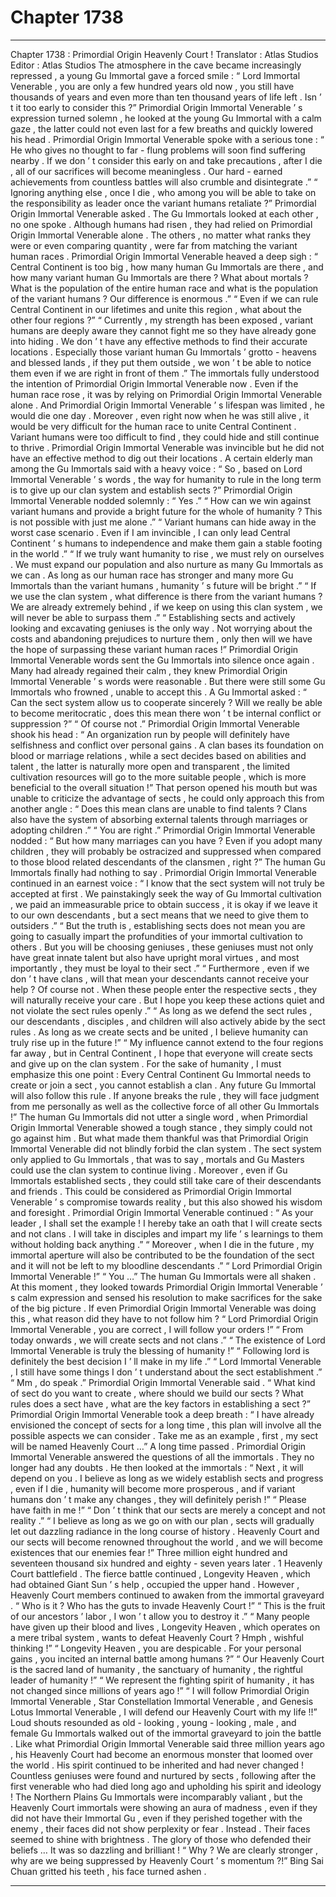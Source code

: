 
# Chapter 1738


---

Chapter 1738 : Primordial Origin Heavenly Court !
Translator :
Atlas Studios
Editor :
Atlas Studios
The atmosphere in the cave became increasingly repressed , a young Gu Immortal gave a forced smile : “ Lord Immortal Venerable , you are only a few hundred years old now , you still have thousands of years and even more than ten thousand years of life left . Isn ’ t it too early to consider this ?”
Primordial Origin Immortal Venerable ’ s expression turned solemn , he looked at the young Gu Immortal with a calm gaze , the latter could not even last for a few breaths and quickly lowered his head .
Primordial Origin Immortal Venerable spoke with a serious tone : “ He who gives no thought to far - flung problems will soon find suffering nearby . If we don ’ t consider this early on and take precautions , after I die , all of our sacrifices will become meaningless . Our hard - earned achievements from countless battles will also crumble and disintegrate .”
“ Ignoring anything else , once I die , who among you will be able to take on the responsibility as leader once the variant humans retaliate ?” Primordial Origin Immortal Venerable asked .
The Gu Immortals looked at each other , no one spoke .
Although humans had risen , they had relied on Primordial Origin Immortal Venerable alone . The others , no matter what ranks they were or even comparing quantity , were far from matching the variant human races .
Primordial Origin Immortal Venerable heaved a deep sigh : “ Central Continent is too big , how many human Gu Immortals are there , and how many variant human Gu Immortals are there ? What about mortals ? What is the population of the entire human race and what is the population of the variant humans ? Our difference is enormous .”
“ Even if we can rule Central Continent in our lifetimes and unite this region , what about the other four regions ?”
“ Currently , my strength has been exposed , variant humans are deeply aware they cannot fight me so they have already gone into hiding . We don ’ t have any effective methods to find their accurate locations . Especially those variant human Gu Immortals ’ grotto - heavens and blessed lands , if they put them outside , we won ’ t be able to notice them even if we are right in front of them .”
The immortals fully understood the intention of Primordial Origin Immortal Venerable now .
Even if the human race rose , it was by relying on Primordial Origin Immortal Venerable alone . And Primordial Origin Immortal Venerable ’ s lifespan was limited , he would die one day .
Moreover , even right now when he was still alive , it would be very difficult for the human race to unite Central Continent . Variant humans were too difficult to find , they could hide and still continue to thrive .
Primordial Origin Immortal Venerable was invincible but he did not have an effective method to dig out their locations .
A certain elderly man among the Gu Immortals said with a heavy voice : “ So , based on Lord Immortal Venerable ’ s words , the way for humanity to rule in the long term is to give up our clan system and establish sects ?”
Primordial Origin Immortal Venerable nodded solemnly : “ Yes .”
“ How can we win against variant humans and provide a bright future for the whole of humanity ? This is not possible with just me alone .”
“ Variant humans can hide away in the worst case scenario . Even if I am invincible , I can only lead Central Continent ’ s humans to independence and make them gain a stable footing in the world .”
“ If we truly want humanity to rise , we must rely on ourselves . We must expand our population and also nurture as many Gu Immortals as we can . As long as our human race has stronger and many more Gu Immortals than the variant humans , humanity ’ s future will be bright .”
“ If we use the clan system , what difference is there from the variant humans ? We are already extremely behind , if we keep on using this clan system , we will never be able to surpass them .”
“ Establishing sects and actively looking and excavating geniuses is the only way . Not worrying about the costs and abandoning prejudices to nurture them , only then will we have the hope of surpassing these variant human races !”
Primordial Origin Immortal Venerable words sent the Gu Immortals into silence once again .
Many had already regained their calm , they knew Primordial Origin Immortal Venerable ’ s words were reasonable . But there were still some Gu Immortals who frowned , unable to accept this .
A Gu Immortal asked : “ Can the sect system allow us to cooperate sincerely ? Will we really be able to become meritocratic , does this mean there won ’ t be internal conflict or suppression ?”
“ Of course not .” Primordial Origin Immortal Venerable shook his head : “ An organization run by people will definitely have selfishness and conflict over personal gains . A clan bases its foundation on blood or marriage relations , while a sect decides based on abilities and talent , the latter is naturally more open and transparent , the limited cultivation resources will go to the more suitable people , which is more beneficial to the overall situation !”
That person opened his mouth but was unable to criticize the advantage of sects , he could only approach this from another angle : “ Does this mean clans are unable to find talents ? Clans also have the system of absorbing external talents through marriages or adopting children .”
“ You are right .” Primordial Origin Immortal Venerable nodded : “ But how many marriages can you have ? Even if you adopt many children , they will probably be ostracized and suppressed when compared to those blood related descendants of the clansmen , right ?”
The human Gu Immortals finally had nothing to say .
Primordial Origin Immortal Venerable continued in an earnest voice : “ I know that the sect system will not truly be accepted at first . We painstakingly seek the way of Gu Immortal cultivation , we paid an immeasurable price to obtain success , it is okay if we leave it to our own descendants , but a sect means that we need to give them to outsiders .”
“ But the truth is , establishing sects does not mean you are going to casually impart the profundities of your immortal cultivation to others . But you will be choosing geniuses , these geniuses must not only have great innate talent but also have upright moral virtues , and most importantly , they must be loyal to their sect .”
“ Furthermore , even if we don ’ t have clans , will that mean your descendants cannot receive your help ? Of course not . When these people enter the respective sects , they will naturally receive your care . But I hope you keep these actions quiet and not violate the sect rules openly .”
“ As long as we defend the sect rules , our descendants , disciples , and children will also actively abide by the sect rules . As long as we create sects and be united , I believe humanity can truly rise up in the future !”
“ My influence cannot extend to the four regions far away , but in Central Continent , I hope that everyone will create sects and give up on the clan system . For the sake of humanity , I must emphasize this one point : Every Central Continent Gu Immortal needs to create or join a sect , you cannot establish a clan . Any future Gu Immortal will also follow this rule . If anyone breaks the rule , they will face judgment from me personally as well as the collective force of all other Gu Immortals !”
The human Gu Immortals did not utter a single word , when Primordial Origin Immortal Venerable showed a tough stance , they simply could not go against him .
But what made them thankful was that Primordial Origin Immortal Venerable did not blindly forbid the clan system . The sect system only applied to Gu Immortals , that was to say , mortals and Gu Masters could use the clan system to continue living .
Moreover , even if Gu Immortals established sects , they could still take care of their descendants and friends .
This could be considered as Primordial Origin Immortal Venerable ’ s compromise towards reality , but this also showed his wisdom and foresight .
Primordial Origin Immortal Venerable continued : “ As your leader , I shall set the example ! I hereby take an oath that I will create sects and not clans . I will take in disciples and impart my life ’ s learnings to them without holding back anything .”
“ Moreover , when I die in the future , my immortal aperture will also be contributed to be the foundation of the sect and it will not be left to my bloodline descendants .”
“ Lord Primordial Origin Immortal Venerable !”
“ You …”
The human Gu Immortals were all shaken .
At this moment , they looked towards Primordial Origin Immortal Venerable ’ s calm expression and sensed his resolution to make sacrifices for the sake of the big picture .
If even Primordial Origin Immortal Venerable was doing this , what reason did they have to not follow him ?
“ Lord Primordial Origin Immortal Venerable , you are correct , I will follow your orders !”
“ From today onwards , we will create sects and not clans .”
“ The existence of Lord Immortal Venerable is truly the blessing of humanity !”
“ Following lord is definitely the best decision I ’ ll make in my life .”
“ Lord Immortal Venerable , I still have some things I don ’ t understand about the sect establishment .”
“ Mm , do speak .” Primordial Origin Immortal Venerable said .
“ What kind of sect do you want to create , where should we build our sects ? What rules does a sect have , what are the key factors in establishing a sect ?”
Primordial Origin Immortal Venerable took a deep breath : “ I have already envisioned the concept of sects for a long time , this plan will involve all the possible aspects we can consider . Take me as an example , first , my sect will be named Heavenly Court …”
A long time passed .
Primordial Origin Immortal Venerable answered the questions of all the immortals .
They no longer had any doubts .
He then looked at the immortals : “ Next , it will depend on you . I believe as long as we widely establish sects and progress , even if I die , humanity will become more prosperous , and if variant humans don ’ t make any changes , they will definitely perish !”
“ Please have faith in me !”
“ Don ’ t think that our sects are merely a concept and not reality .”
“ I believe as long as we go on with our plan , sects will gradually let out dazzling radiance in the long course of history . Heavenly Court and our sects will become renowned throughout the world , and we will become existences that our enemies fear !”
Three million eight hundred and seventeen thousand six hundred and eighty - seven years later .
1
Heavenly Court battlefield .
The fierce battle continued , Longevity Heaven , which had obtained Giant Sun ’ s help , occupied the upper hand .
However , Heavenly Court members continued to awaken from the immortal graveyard .
“ Who is it ? Who has the guts to invade Heavenly Court !”
“ This is the fruit of our ancestors ’ labor , I won ’ t allow you to destroy it .”
“ Many people have given up their blood and lives , Longevity Heaven , which operates on a mere tribal system , wants to defeat Heavenly Court ? Hmph , wishful thinking !”
“ Longevity Heaven , you are despicable . For your personal gains , you incited an internal battle among humans ?”
“ Our Heavenly Court is the sacred land of humanity , the sanctuary of humanity , the rightful leader of humanity !”
“ We represent the fighting spirit of humanity , it has not changed since millions of years ago !”
“ I will follow Primordial Origin Immortal Venerable , Star Constellation Immortal Venerable , and Genesis Lotus Immortal Venerable , I will defend our Heavenly Court with my life !!”
Loud shouts resounded as old - looking , young - looking , male , and female Gu Immortals walked out of the immortal graveyard to join the battle .
Like what Primordial Origin Immortal Venerable said three million years ago , his Heavenly Court had become an enormous monster that loomed over the world .
His spirit continued to be inherited and had never changed !
Countless geniuses were found and nurtured by sects , following after the first venerable who had died long ago and upholding his spirit and ideology !
The Northern Plains Gu Immortals were incomparably valiant , but the Heavenly Court immortals were showing an aura of madness , even if they did not have their Immortal Gu , even if they perished together with the enemy , their faces did not show perplexity or fear .
Instead .
Their faces seemed to shine with brightness .
The glory of those who defended their beliefs …
It was so dazzling and brilliant !
“ Why ? We are clearly stronger , why are we being suppressed by Heavenly Court ’ s momentum ?!” Bing Sai Chuan gritted his teeth , his face turned ashen .

---

